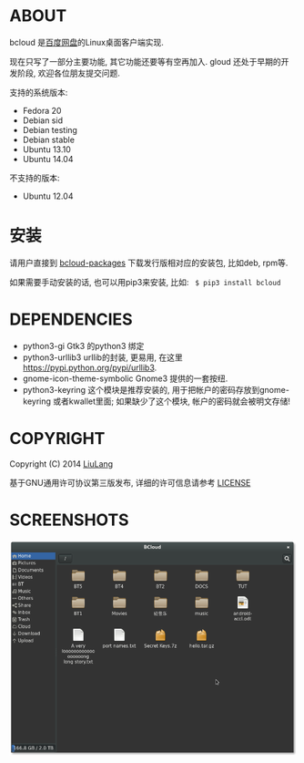 ABOUT
=====
bcloud 是[百度网盘](http://pan.baidu.com)的Linux桌面客户端实现.

现在只写了一部分主要功能, 其它功能还要等有空再加入. gloud 还处于早期的开发阶段, 欢迎各位朋友提交问题.

支持的系统版本:
* Fedora 20
* Debian sid
* Debian testing
* Debian stable
* Ubuntu 13.10
* Ubuntu 14.04

不支持的版本:
* Ubuntu 12.04


安装
====
请用户直接到 [bcloud-packages](https://github.com/LiuLang/bcloud-packages)
下载发行版相对应的安装包, 比如deb, rpm等.

如果需要手动安装的话, 也可以用pip3来安装, 比如: ` $ pip3 install bcloud`

DEPENDENCIES
===========

* python3-gi  Gtk3 的python3 绑定
* python3-urllib3 urllib的封装, 更易用, 在这里 https://pypi.python.org/pypi/urllib3.
* gnome-icon-theme-symbolic Gnome3 提供的一套按纽.
* python3-keyring  这个模块是推荐安装的, 用于把帐户的密码存放到gnome-keyring
或者kwallet里面; 如果缺少了这个模块, 帐户的密码就会被明文存储!


COPYRIGHT
========
Copyright (C) 2014 [LiuLang](mailto:gsushzhsosgsu@gmail.com)

基于GNU通用许可协议第三版发布, 详细的许可信息请参考 [LICENSE](LICENSE)

SCREENSHOTS
==========
![MainWindow](screenshots/bcloud.png)
